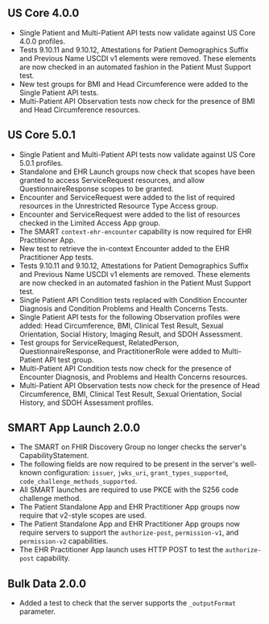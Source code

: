 ## US Core 4.0.0
* Single Patient and Multi-Patient API tests now validate against US Core 4.0.0 profiles.
* Tests 9.10.11 and 9.10.12, Attestations for Patient Demographics Suffix and Previous Name USCDI v1 elements were removed. These elements are now checked in an automated fashion in the Patient Must Support test.
* New test groups for BMI and Head Circumference were added to the Single Patient API tests.
* Multi-Patient API Observation tests now check for the presence of BMI and Head Circumference resources.
  
## US Core 5.0.1
* Single Patient and Multi-Patient API tests now validate against US Core 5.0.1 profiles.
* Standalone and EHR Launch groups now check that scopes have been granted to access ServiceRequest resources, and allow QuestionnaireResponse scopes to be granted.
* Encounter and ServiceRequest were added to the list of required resources in the Unrestricted Resource Type Access group.
* Encounter and ServiceRequest were added to the list of resources checked in the Limited Access App group.
* The SMART `context-ehr-encounter` capability is now required for EHR Practitioner App.
* New test to retrieve the in-context Encounter added to the EHR Practitioner App tests.
* Tests 9.10.11 and 9.10.12, Attestations for Patient Demographics Suffix and Previous Name USCDI v1 elements are removed. These elements are now checked in an automated fashion in the Patient Must Support test.
* Single Patient API Condition tests replaced with Condition Encounter Diagnosis and Condition Problems and Health Concerns Tests.
* Single Patient API tests for the following Observation profiles were added: Head Circumference, BMI, Clinical Test Result, Sexual Orientation, Social History, Imaging Result, and SDOH Assessment.
* Test groups for ServiceRequest, RelatedPerson, QuestionnaireResponse, and PractitionerRole were added to Multi-Patient API test group.
* Multi-Patient API Condition tests now check for the presence of Encounter Diagnosis, and Problems and Health Concerns resources.
* Multi-Patient API Observation tests now check for the presence of Head Circumference, BMI, Clinical Test Result, Sexual Orientation, Social History, and SDOH Assessment profiles.

## SMART App Launch 2.0.0
* The SMART on FHIR Discovery Group no longer checks the server's CapabilityStatement.
* The following fields are now required to be present in the server's well-known configuration: `issuer`, `jwks_uri`, `grant_types_supported`, `code_challenge_methods_supported`.
* All SMART launches are required to use PKCE with the S256 code challenge method.
* The Patient Standalone App and EHR Practitioner App groups now require that v2-style scopes are used.
* The Patient Standalone App and EHR Practitioner App groups now require servers to support the `authorize-post`, `permission-v1`, and `permission-v2` capabilities.
* The EHR Practitioner App launch uses HTTP POST to test the `authorize-post` capability.

## Bulk Data 2.0.0
* Added a test to check that the server supports the `_outputFormat` parameter.
